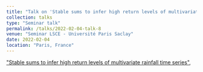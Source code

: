 ```yaml
---
title: "Talk on 'Stable sums to infer high return levels of multivariate rainfall time series' "
collection: talks
type: "Seminar talk"
permalink: /talks/2022-02-04-talk-8
venue: "Seminar LSCE - Université Paris Saclay"
date: 2022-02-04
location: "Paris, France"
---
```


  ["Stable sums to infer high return levels of multivariate rainfall time series"](http://wintenberger.fr/seminars.html),
